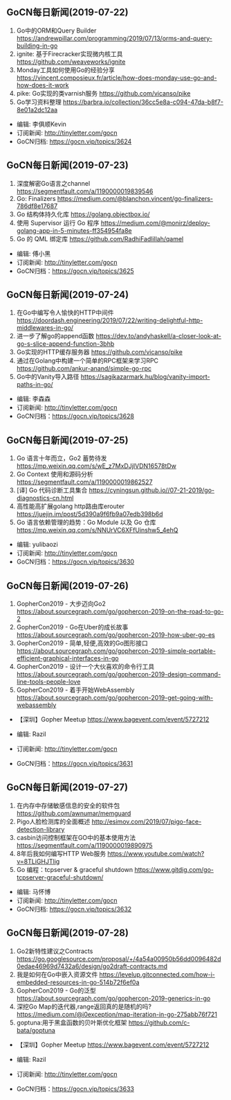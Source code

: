 ## GoCN每日新闻(2019-07-22)

1. Go中的ORM和Query Builder https://andrewpillar.com/programming/2019/07/13/orms-and-query-building-in-go
2. ignite: 基于Firecracker实现微内核工具 https://github.com/weaveworks/ignite
3. Monday工具如何使用Go的经验分享 https://vincent.composieux.fr/article/how-does-monday-use-go-and-how-does-it-work
4. pike: Go实现的类varnish服务 https://github.com/vicanso/pike
5. Go学习资料整理 https://barbra.io/collection/36cc5e8a-c094-47da-b8f7-8e01a2dc12aa

* 编辑: 李俱顺Kevin
* 订阅新闻: http://tinyletter.com/gocn
* GoCN归档: https://gocn.vip/topics/3624



## GoCN每日新闻(2019-07-23)

1. 深度解密Go语言之channel https://segmentfault.com/a/1190000019839546
2. Go: Finalizers https://medium.com/@blanchon.vincent/go-finalizers-786df8e17687
3. Go 结构体持久化库 https://golang.objectbox.io/
4. 使用 Supervisor 运行 Go 程序 https://medium.com/@monirz/deploy-golang-app-in-5-minutes-ff354954fa8e
5. Go 的 QML 绑定库 https://github.com/RadhiFadlillah/qamel
* 编辑: 傅小黑 
* 订阅新闻: http://tinyletter.com/gocn
* GoCN归档：https://gocn.vip/topics/3625

## GoCN每日新闻(2019-07-24)

1. 在Go中编写令人愉快的HTTP中间件 https://doordash.engineering/2019/07/22/writing-delightful-http-middlewares-in-go/
2. 进一步了解go的append函数 https://dev.to/andyhaskell/a-closer-look-at-go-s-slice-append-function-3bhb
3. Go实现的HTTP缓存服务器 https://github.com/vicanso/pike
4. 通过在Golang中构建一个简单的RPC框架来学习RPC https://github.com/ankur-anand/simple-go-rpc
5. Go中的Vanity导入路径 https://sagikazarmark.hu/blog/vanity-import-paths-in-go/

* 编辑: 李森森
* 订阅新闻: http://tinyletter.com/gocn
* GoCN归档：https://gocn.vip/topics/3628


## GoCN每日新闻(2019-07-25)

1. Go 语言十年而立，Go2 蓄势待发 https://mp.weixin.qq.com/s/wE_z7MxDJjIVDN16578tDw
2. Go Context 使用和源码分析 https://segmentfault.com/a/1190000019862527
3. [译] Go 代码诊断工具集合 https://cyningsun.github.io//07-21-2019/go-diagnostics-cn.html
4. 高性能高扩展golang http路由库erouter https://juejin.im/post/5d390a9f6fb9a07edb398b6d
5. Go 语言依赖管理的趋势：Go Module 以及 Go 仓库 https://mp.weixin.qq.com/s/NNUrVC6XFfUinshw5_4ehQ

* 编辑: yulibaozi
* 订阅新闻: http://tinyletter.com/gocn
* GoCN归档：https://gocn.vip/topics/3630

## GoCN每日新闻(2019-07-26)

1. GopherCon2019 - 大步迈向Go2 https://about.sourcegraph.com/go/gophercon-2019-on-the-road-to-go-2
2. GopherCon2019 - Go在Uber的成长故事 https://about.sourcegraph.com/go/gophercon-2019-how-uber-go-es
3. GopherCon2019 - 简单,轻便,高效的Go图形接口 https://about.sourcegraph.com/go/gophercon-2019-simple-portable-efficient-graphical-interfaces-in-go
4. GopherCon2019 - 设计一个大伙喜欢的命令行工具 https://about.sourcegraph.com/go/gophercon-2019-design-command-line-tools-people-love
5. GopherCon2019 - 着手开始WebAssembly https://about.sourcegraph.com/go/gophercon-2019-get-going-with-webassembly

* 【深圳】Gopher Meetup https://www.bagevent.com/event/5727212

* 编辑: Razil
* 订阅新闻: http://tinyletter.com/gocn
* GoCN归档：https://gocn.vip/topics/3631

## GoCN每日新闻(2019-07-27)

1. 在内存中存储敏感信息的安全的软件包 https://github.com/awnumar/memguard
2. Pigo人脸检测库的全面概述 http://esimov.com/2019/07/pigo-face-detection-library
3. casbin访问控制框架在GO中的基本使用方法 https://segmentfault.com/a/1190000019890975
4. 8年后我如何编写HTTP Web服务 https://www.youtube.com/watch?v=8TLiGHJTlig
5. Go 编程：tcpserver & graceful shutdown https://www.gitdig.com/go-tcpserver-graceful-shutdown/

* 编辑: 马怀博 
* 订阅新闻: http://tinyletter.com/gocn
* GoCN归档: https://gocn.vip/topics/3632

## GoCN每日新闻(2019-07-28)

1. Go2新特性建议之Contracts https://go.googlesource.com/proposal/+/4a54a00950b56dd0096482d0edae46969d7432a6/design/go2draft-contracts.md
2. 我是如何在Go中嵌入资源文件 https://levelup.gitconnected.com/how-i-embedded-resources-in-go-514b72f6ef0a
3. GopherCon2019 - Go的泛型 https://about.sourcegraph.com/go/gophercon-2019-generics-in-go
4. 深挖Go Map的迭代器,range返回真的是随机的吗? https://medium.com/@i0exception/map-iteration-in-go-275abb76f721
5. goptuna:用于黑盒函数的贝叶斯优化框架 https://github.com/c-bata/goptuna

* 【深圳】Gopher Meetup https://www.bagevent.com/event/5727212

* 编辑: Razil  
* 订阅新闻: http://tinyletter.com/gocn  
* GoCN归档：https://gocn.vip/topics/3633
